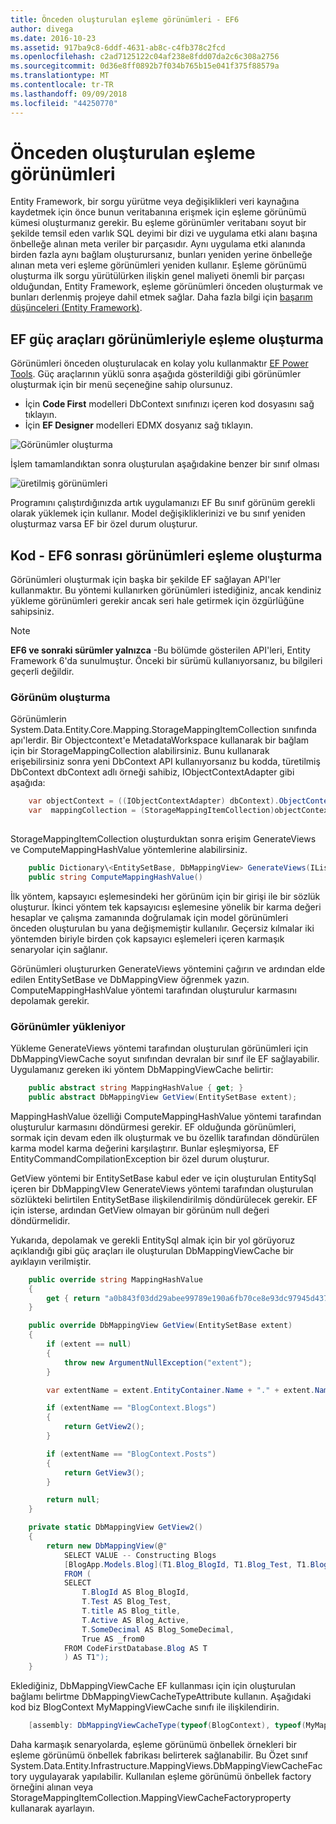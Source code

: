 ```yaml
---
title: Önceden oluşturulan eşleme görünümleri - EF6
author: divega
ms.date: 2016-10-23
ms.assetid: 917ba9c8-6ddf-4631-ab8c-c4fb378c2fcd
ms.openlocfilehash: c2ad7125122c04af238e8fdd07da2c6c308a2756
ms.sourcegitcommit: 0d36e8ff0892b7f034b765b15e041f375f88579a
ms.translationtype: MT
ms.contentlocale: tr-TR
ms.lasthandoff: 09/09/2018
ms.locfileid: "44250770"
---
```

# <a name="pre-generated-mapping-views"></a>Önceden oluşturulan eşleme görünümleri
Entity Framework, bir sorgu yürütme veya değişiklikleri veri kaynağına kaydetmek için önce bunun veritabanına erişmek için eşleme görünümü kümesi oluşturmanız gerekir. Bu eşleme görünümler veritabanı soyut bir şekilde temsil eden varlık SQL deyimi bir dizi ve uygulama etki alanı başına önbelleğe alınan meta veriler bir parçasıdır. Aynı uygulama etki alanında birden fazla aynı bağlam oluşturursanız, bunları yeniden yerine önbelleğe alınan meta veri eşleme görünümleri yeniden kullanır. Eşleme görünümü oluşturma ilk sorgu yürütülürken ilişkin genel maliyeti önemli bir parçası olduğundan, Entity Framework, eşleme görünümleri önceden oluşturmak ve bunları derlenmiş projeye dahil etmek sağlar. Daha fazla bilgi için [başarım düşünceleri (Entity Framework)](~/ef6/fundamentals/performance/perf-whitepaper.md).

## <a name="generating-mapping-views-with-the-ef-power-tools"></a>EF güç araçları görünümleriyle eşleme oluşturma

Görünümleri önceden oluşturulacak en kolay yolu kullanmaktır [EF Power Tools](http://visualstudiogallery.msdn.microsoft.com/72a60b14-1581-4b9b-89f2-846072eff19d). Güç araçlarının yüklü sonra aşağıda gösterildiği gibi görünümler oluşturmak için bir menü seçeneğine sahip olursunuz.

-   İçin **Code First** modelleri DbContext sınıfınızı içeren kod dosyasını sağ tıklayın.
-   İçin **EF Designer** modelleri EDMX dosyanız sağ tıklayın.

![Görünümler oluşturma](~/ef6/media/generateviews.png)

İşlem tamamlandıktan sonra oluşturulan aşağıdakine benzer bir sınıf olması

![üretilmiş görünümleri](~/ef6/media/generatedviews.png)

Programını çalıştırdığınızda artık uygulamanızı EF Bu sınıf görünüm gerekli olarak yüklemek için kullanır. Model değişikliklerinizi ve bu sınıf yeniden oluşturmaz varsa EF bir özel durum oluşturur.

## <a name="generating-mapping-views-from-code---ef6-onwards"></a>Kod - EF6 sonrası görünümleri eşleme oluşturma

Görünümleri oluşturmak için başka bir şekilde EF sağlayan API'ler kullanmaktır. Bu yöntemi kullanırken görünümleri istediğiniz, ancak kendiniz yükleme görünümleri gerekir ancak seri hale getirmek için özgürlüğüne sahipsiniz.

> [!NOTE]
> **EF6 ve sonraki sürümler yalnızca** -Bu bölümde gösterilen API'leri, Entity Framework 6'da sunulmuştur. Önceki bir sürümü kullanıyorsanız, bu bilgileri geçerli değildir.

### <a name="generating-views"></a>Görünüm oluşturma

Görünümlerin System.Data.Entity.Core.Mapping.StorageMappingItemCollection sınıfında apı'lerdir. Bir Objectcontext'e MetadataWorkspace kullanarak bir bağlam için bir StorageMappingCollection alabilirsiniz. Bunu kullanarak erişebilirsiniz sonra yeni DbContext API kullanıyorsanız bu kodda, türetilmiş DbContext dbContext adlı örneği sahibiz, IObjectContextAdapter gibi aşağıda:

``` csharp
    var objectContext = ((IObjectContextAdapter) dbContext).ObjectContext;
    var  mappingCollection = (StorageMappingItemCollection)objectContext.MetadataWorkspace
                                                                        .GetItemCollection(DataSpace.CSSpace);
```

StorageMappingItemCollection oluşturduktan sonra erişim GenerateViews ve ComputeMappingHashValue yöntemlerine alabilirsiniz.

``` csharp
    public Dictionary\<EntitySetBase, DbMappingView> GenerateViews(IList<EdmSchemaError> errors)
    public string ComputeMappingHashValue()
```

İlk yöntem, kapsayıcı eşlemesindeki her görünüm için bir girişi ile bir sözlük oluşturur. İkinci yöntem tek kapsayıcısı eşlemesine yönelik bir karma değeri hesaplar ve çalışma zamanında doğrulamak için model görünümleri önceden oluşturulan bu yana değişmemiştir kullanılır. Geçersiz kılmalar iki yöntemden biriyle birden çok kapsayıcı eşlemeleri içeren karmaşık senaryolar için sağlanır.

Görünümleri oluştururken GenerateViews yöntemini çağırın ve ardından elde edilen EntitySetBase ve DbMappingView öğrenmek yazın. ComputeMappingHashValue yöntemi tarafından oluşturulur karmasını depolamak gerekir.

### <a name="loading-views"></a>Görünümler yükleniyor

Yükleme GenerateViews yöntemi tarafından oluşturulan görünümleri için DbMappingViewCache soyut sınıfından devralan bir sınıf ile EF sağlayabilir. Uygulamanız gereken iki yöntem DbMappingViewCache belirtir:

``` csharp
    public abstract string MappingHashValue { get; }
    public abstract DbMappingView GetView(EntitySetBase extent);
```

MappingHashValue özelliği ComputeMappingHashValue yöntemi tarafından oluşturulur karmasını döndürmesi gerekir. EF olduğunda görünümleri, sormak için devam eden ilk oluşturmak ve bu özellik tarafından döndürülen karma model karma değerini karşılaştırır. Bunlar eşleşmiyorsa, EF EntityCommandCompilationException bir özel durum oluşturur.

GetView yöntemi bir EntitySetBase kabul eder ve için oluşturulan EntitySql içeren bir DbMappingVIew GenerateViews yöntemi tarafından oluşturulan sözlükteki belirtilen EntitySetBase ilişkilendirilmiş döndürülecek gerekir. EF için isterse, ardından GetView olmayan bir görünüm null değeri döndürmelidir.

Yukarıda, depolamak ve gerekli EntitySql almak için bir yol görüyoruz açıklandığı gibi güç araçları ile oluşturulan DbMappingViewCache bir ayıklayın verilmiştir.

``` csharp
    public override string MappingHashValue
    {
        get { return "a0b843f03dd29abee99789e190a6fb70ce8e93dc97945d437d9a58fb8e2afd2e"; }
    }

    public override DbMappingView GetView(EntitySetBase extent)
    {
        if (extent == null)
        {
            throw new ArgumentNullException("extent");
        }

        var extentName = extent.EntityContainer.Name + "." + extent.Name;

        if (extentName == "BlogContext.Blogs")
        {
            return GetView2();
        }

        if (extentName == "BlogContext.Posts")
        {
            return GetView3();
        }

        return null;
    }

    private static DbMappingView GetView2()
    {
        return new DbMappingView(@"
            SELECT VALUE -- Constructing Blogs
            [BlogApp.Models.Blog](T1.Blog_BlogId, T1.Blog_Test, T1.Blog_title, T1.Blog_Active, T1.Blog_SomeDecimal)
            FROM (
            SELECT
                T.BlogId AS Blog_BlogId,
                T.Test AS Blog_Test,
                T.title AS Blog_title,
                T.Active AS Blog_Active,
                T.SomeDecimal AS Blog_SomeDecimal,
                True AS _from0
            FROM CodeFirstDatabase.Blog AS T
            ) AS T1");
    }
```

Eklediğiniz, DbMappingViewCache EF kullanması için için oluşturulan bağlamı belirtme DbMappingViewCacheTypeAttribute kullanın. Aşağıdaki kod biz BlogContext MyMappingViewCache sınıfı ile ilişkilendirin.

``` csharp
    [assembly: DbMappingViewCacheType(typeof(BlogContext), typeof(MyMappingViewCache))]
```

Daha karmaşık senaryolarda, eşleme görünümü önbellek örnekleri bir eşleme görünümü önbellek fabrikası belirterek sağlanabilir. Bu Özet sınıf System.Data.Entity.Infrastructure.MappingViews.DbMappingViewCacheFactory uygulayarak yapılabilir. Kullanılan eşleme görünümü önbellek factory örneğini alınan veya StorageMappingItemCollection.MappingViewCacheFactoryproperty kullanarak ayarlayın.
